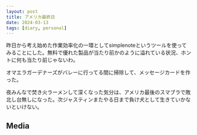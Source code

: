 ```yaml
---
layout: post
title: アメリカ最終日
date: 2024-03-13
tags: [diary, personal]
---
```


昨日から考え始めた作業効率化の一環としてsimplenoteというツールを使ってみることにした。無料で優れた製品が当たり前かのように溢れている状況、ホントに何も当たり前じゃないわ。

オマエラガーデナーズがバレーに行ってる間に掃除して、メッセージカードを作った。

夜みんなで焚き火ラーメンして深くなった気分は、アメリカ最後のスマブラで敗北し台無しになった。次ジャスティンまたやる日まで負け犬として生きていかないといけない。
## Media

<div style="display: flex; flex-wrap: wrap; gap: 10px;"><img src="https://lh3.googleusercontent.com/lr/AAJ1LKd3cr1KUEjVnohXZEvIwmI6v3HsYW4saiCwYJns5IjZAfS5UiN5ziMtnJapwF4jZWqgiDPv4xDdUqn-O1KhfbpYLgJ4KjVv4TIOJimLFv5B9-e2ejSQxK3anA5pim8xYdMJWrwigX5rKygvMD9_FF-Uz250U5DIqhoZ8Z_4QHPg1qJ_wiOftyVLUrl1msr8X9KNg1hcJK5ofKpGLJG_AnsMWwa24WeQKqwTZiYd5BVTSOAB-egDVJszvBlqjmCcdOKwkTlPzTP5_0THFuCUkXSDNlJyurbPEYR6Mt5JULxy7bZCAzxj7QETCdv0pGmw0MIAEVhJ3wUJjqeBo09Usmkydy1H5V69ufQQxxg2xCoYWqyN5WX3KrDVrsRefGWhOncmXscf2QReIqFtnx_xeXBEj9fPiQp5quor15x9nnhxzHzPv9CL17y43V_x4vEWsAm4VQun4gBvLF6ip_oeGbL0-lqPlSG6BuZUvvzxwXunXu9uX3D-wvTWr-3qiThuDX0Ab8mU-fjkgn09hzxNbShjytyvjD9vn4EZFD_ixkmvTEBaSdUuFqDMm0a8xrrpuwl1j_S0U2QFpAou65EhMZ9eK3wT4VNgAbvupBz_FHHcWrZRuYzimLKjyWG-cw9ClgzYQvwU_IngPj8l2AnPWayGGnFT5myJ3fNzPAMDO59L_W1-IAUJHnxVyjX7CSM1xfd9O26P6GyRR4icCY9PAfKtSRwLk8zmWsdsT1itDDzojt6HsK6RM7ATP6PmreqDC4u_4oFv8fsP16GoXXa3ilC_zpHorNhN30uJVedjCqEbtgVUe-D_HtiDC-glWkphdw0Lqctxi5DFHtIADhZsaNoh6YsThIee-7XUjn0sFhhOa0CG73nLllVQldZFvwjjrYBp0fVR-IMYg-k42SjFK7NzD4Yi6CrlavyVl8PxXiHDvY-TX8_TwxIh6pfMA1riIu9D9i15qeQfqgJvG0OQLqEYQpDnwg" alt="" style="max-width: 100%; height: auto;"></div>

